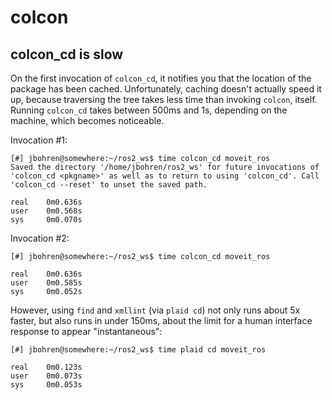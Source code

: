 
colcon
======

## colcon_cd is slow

On the first invocation of `colcon_cd`, it notifies you that the location of
the package has been cached. Unfortunately, caching doesn't actually speed it
up, because traversing the tree takes less time than invoking `colcon`, itself.
Running `colcon_cd` takes between 500ms and 1s, depending on the machine, which
becomes noticeable.

Invocation #1:
```
[#] jbohren@somewhere:~/ros2_ws$ time colcon_cd moveit_ros
Saved the directory '/home/jbohren/ros2_ws' for future invocations of 'colcon_cd <pkgname>' as well as to return to using 'colcon_cd'. Call 'colcon_cd --reset' to unset the saved path.

real    0m0.636s
user    0m0.568s
sys     0m0.070s
```

Invocation #2:
```
[#] jbohren@somewhere:~/ros2_ws$ time colcon_cd moveit_ros

real    0m0.636s
user    0m0.585s
sys     0m0.052s

```

However, using `find` and `xmllint` (via `plaid cd`) not only runs about 5x
faster, but also runs in under 150ms, about the limit for a human interface
response to appear "instantaneous":
```
[#] jbohren@somewhere:~/ros2_ws$ time plaid cd moveit_ros

real    0m0.123s
user    0m0.073s
sys     0m0.053s
```
